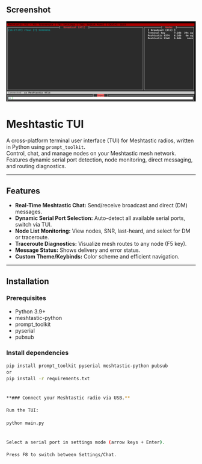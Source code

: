 ## Screenshot

![Screenshot](screenshots/mesh_preview1.png)

# Meshtastic TUI

A cross-platform terminal user interface (TUI) for Meshtastic radios, written in Python using `prompt_toolkit`.  
Control, chat, and manage nodes on your Meshtastic mesh network. Features dynamic serial port detection, node monitoring, direct messaging, and routing diagnostics.

---

## Features

- **Real-Time Meshtastic Chat:** Send/receive broadcast and direct (DM) messages.
- **Dynamic Serial Port Selection:** Auto-detect all available serial ports, switch via TUI.
- **Node List Monitoring:** View nodes, SNR, last-heard, and select for DM or traceroute.
- **Traceroute Diagnostics:** Visualize mesh routes to any node (F5 key).
- **Message Status:** Shows delivery and error status.
- **Custom Theme/Keybinds:** Color scheme and efficient navigation.

---

## Installation

### Prerequisites

- Python 3.9+
- meshtastic-python
- prompt_toolkit
- pyserial
- pubsub

### Install dependencies

```bash
pip install prompt_toolkit pyserial meshtastic-python pubsub
or
pip install -r requirements.txt


**### Connect your Meshtastic radio via USB.**

Run the TUI:

python main.py


Select a serial port in settings mode (arrow keys + Enter).

Press F8 to switch between Settings/Chat.
